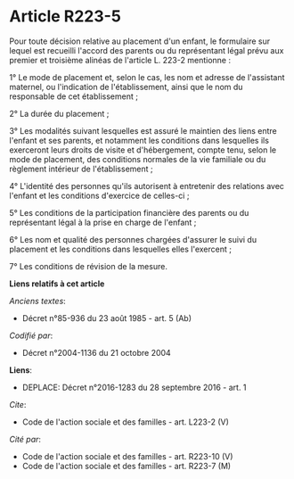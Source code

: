 # Article R223-5

Pour toute décision relative au placement d'un enfant, le formulaire sur lequel est recueilli l'accord des parents ou du
représentant légal prévu aux premier et troisième alinéas de l'article L. 223-2 mentionne : 

1° Le mode de placement et, selon le cas, les nom et adresse de l'assistant maternel, ou l'indication de l'établissement,
ainsi que le nom du responsable de cet établissement ; 

2° La durée du placement ; 

3° Les modalités suivant lesquelles est assuré le maintien des liens entre l'enfant et ses parents, et notamment les
conditions dans lesquelles ils exerceront leurs droits de visite et d'hébergement, compte tenu, selon le mode de placement,
des conditions normales de la vie familiale ou du règlement intérieur de l'établissement ; 

4° L'identité des personnes qu'ils autorisent à entretenir des relations avec l'enfant et les conditions d'exercice de
celles-ci ; 

5° Les conditions de la participation financière des parents ou du représentant légal à la prise en charge de l'enfant ; 

6° Les nom et qualité des personnes chargées d'assurer le suivi du placement et les conditions dans lesquelles elles
l'exercent ; 

7° Les conditions de révision de la mesure.

**Liens relatifs à cet article**

_Anciens textes_:

  - Décret n°85-936 du 23 août 1985 - art. 5 (Ab)

_Codifié par_:

  - Décret n°2004-1136 du 21 octobre 2004

**Liens**:

  - DEPLACE: Décret n°2016-1283 du 28 septembre 2016 - art. 1

_Cite_:

  - Code de l'action sociale et des familles - art. L223-2 (V)

_Cité par_:

  - Code de l'action sociale et des familles - art. R223-10 (V)
  - Code de l'action sociale et des familles - art. R223-7 (M)
